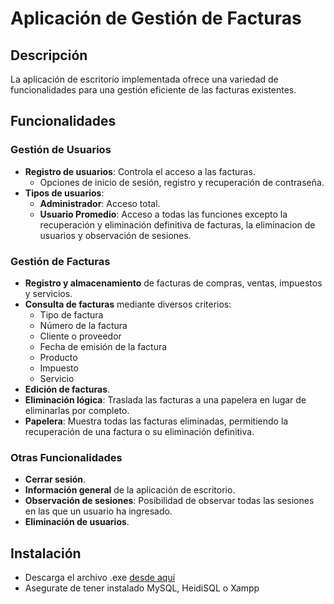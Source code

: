 # Aplicación de Gestión de Facturas

## Descripción
La aplicación de escritorio implementada ofrece una variedad de funcionalidades para una gestión eficiente de las facturas existentes.

## Funcionalidades

### Gestión de Usuarios
- **Registro de usuarios**: Controla el acceso a las facturas.
  - Opciones de inicio de sesión, registro y recuperación de contraseña.
- **Tipos de usuarios**:
  - **Administrador**: Acceso total.
  - **Usuario Promedio**: Acceso a todas las funciones excepto la recuperación y eliminación definitiva de facturas, la eliminacion de usuarios y observación de sesiones.

### Gestión de Facturas
- **Registro y almacenamiento** de facturas de compras, ventas, impuestos y servicios.
- **Consulta de facturas** mediante diversos criterios:
  - Tipo de factura
  - Número de la factura
  - Cliente o proveedor
  - Fecha de emisión de la factura
  - Producto
  - Impuesto
  - Servicio
- **Edición de facturas**.
- **Eliminación lógica**: Traslada las facturas a una papelera en lugar de eliminarlas por completo.
- **Papelera**: Muestra todas las facturas eliminadas, permitiendo la recuperación de una factura o su eliminación definitiva.

### Otras Funcionalidades
- **Cerrar sesión**.
- **Información general** de la aplicación de escritorio.
- **Observación de sesiones**: Posibilidad de observar todas las sesiones en las que un usuario ha ingresado.
- **Eliminación de usuarios**.

## Instalación

- Descarga el archivo .exe <a href="https://www.dropbox.com/scl/fi/hhgovrsn3w6xvnlveaexk/Gestion_Facturas.exe?rlkey=pay991wjt9iudilcuti2pp507&st=pujh01i4&dl=1">desde aquí</a> 
- Asegurate de tener instalado MySQL, HeidiSQL o Xampp



